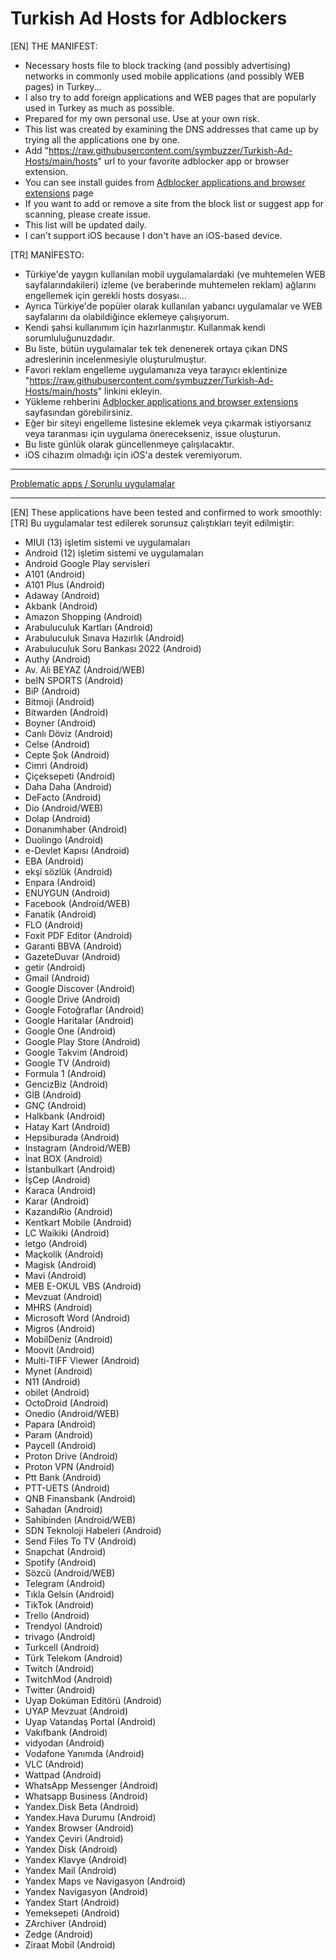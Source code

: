 # Turkish Ad Hosts for Adblockers  
  
[EN] THE MANIFEST:  
- Necessary hosts file to block tracking (and possibly advertising) networks in commonly used mobile applications (and possibly WEB pages) in Turkey...  
- I also try to add foreign applications and WEB pages that are popularly used in Turkey as much as possible.  
- Prepared for my own personal use. Use at your own risk.  
- This list was created by examining the DNS addresses that came up by trying all the applications one by one.  
- Add "https://raw.githubusercontent.com/symbuzzer/Turkish-Ad-Hosts/main/hosts" url to your favorite adblocker app or browser extension.   
- You can see install guides from [Adblocker applications and browser extensions](../main/AdblockerApps&BrowserExtensions.md) page  
- If you want to add or remove a site from the block list or suggest app for scanning, please create issue.  
- This list will be updated daily.  
- I can't support iOS because I don't have an iOS-based device.  
  
[TR] MANİFESTO:  
- Türkiye'de yaygın kullanılan mobil uygulamalardaki (ve muhtemelen WEB sayfalarındakileri) izleme (ve beraberinde muhtemelen reklam) ağlarını engellemek için gerekli hosts dosyası...  
- Ayrıca Türkiye'de popüler olarak kullanılan yabancı uygulamalar ve WEB sayfalarını da olabildiğince eklemeye çalışıyorum.  
- Kendi şahsi kullanımım için hazırlanmıştır. Kullanmak kendi sorumluluğunuzdadır.  
- Bu liste, bütün uygulamalar tek tek denenerek ortaya çıkan DNS adreslerinin incelenmesiyle oluşturulmuştur.  
- Favori reklam engelleme uygulamanıza veya tarayıcı eklentinize "https://raw.githubusercontent.com/symbuzzer/Turkish-Ad-Hosts/main/hosts" linkini ekleyin.  
- Yükleme rehberini [Adblocker applications and browser extensions](../main/AdblockerApps&BrowserExtensions.md) sayfasından görebilirsiniz.  
- Eğer bir siteyi engelleme listesine eklemek veya çıkarmak istiyorsanız veya taranması için uygulama önerecekseniz, issue oluşturun.  
- Bu liste günlük olarak güncellenmeye çalışılacaktır.  
- iOS cihazım olmadığı için iOS'a destek veremiyorum.  
  
-------------------------------------------  
  
[Problematic apps / Sorunlu uygulamalar](https://github.com/symbuzzer/Turkish-Ad-Hosts/issues?q=is%3Aissue+is%3Aopen+label%3A%22Problematic+apps+%2F+Sorunlu+uygulamalar%22)  
  
-------------------------------------------  
  
[EN] These applications have been tested and confirmed to work smoothly:  
[TR] Bu uygulamalar test edilerek sorunsuz çalıştıkları teyit edilmiştir:  
- MIUI (13) işletim sistemi ve uygulamaları  
- Android (12) işletim sistemi ve uygulamaları  
- Android Google Play servisleri  
- A101 (Android)  
- A101 Plus (Android)  
- Adaway (Android)  
- Akbank (Android)  
- Amazon Shopping (Android)  
- Arabuluculuk Kartları (Android)  
- Arabuluculuk Sınava Hazırlık (Android)  
- Arabuluculuk Soru Bankası 2022 (Android)  
- Authy (Android)  
- Av. Ali BEYAZ (Android/WEB)  
- beIN SPORTS (Android)  
- BiP (Android)  
- Bitmoji (Android)  
- Bitwarden (Android)  
- Boyner (Android)  
- Canlı Döviz (Android)  
- Celse (Android)  
- Cepte Şok (Android)  
- Cimri (Android)  
- Çiçeksepeti (Android)  
- Daha Daha (Android)  
- DeFacto (Android)  
- Dio (Android/WEB)  
- Dolap (Android)  
- Donanımhaber (Android)  
- Duolingo (Android)  
- e-Devlet Kapısı (Android)  
- EBA (Android)  
- ekşi sözlük (Android)  
- Enpara (Android)  
- ENUYGUN (Android)  
- Facebook (Android/WEB)  
- Fanatik (Android)  
- FLO (Android)  
- Foxit PDF Editor (Android)  
- Garanti BBVA (Android)  
- GazeteDuvar (Android)  
- getir (Android)  
- Gmail (Android)  
- Google Discover (Android)  
- Google Drive (Android)  
- Google Fotoğraflar (Android)  
- Google Haritalar (Android)  
- Google One (Android)  
- Google Play Store (Android)  
- Google Takvim (Android)  
- Google TV (Android)  
- Formula 1 (Android)  
- GencizBiz (Android)  
- GİB (Android)  
- GNÇ (Android)  
- Halkbank (Android)  
- Hatay Kart (Android)  
- Hepsiburada (Android)  
- Instagram (Android/WEB)  
- İnat BOX (Android)  
- İstanbulkart (Android)  
- İşCep (Android)  
- Karaca (Android)  
- Karar (Android)  
- KazandıRio (Android)  
- Kentkart Mobile (Android)  
- LC Waikiki (Android)  
- letgo (Android)  
- Maçkolik (Android)  
- Magisk (Android)  
- Mavi (Android)  
- MEB E-OKUL VBS (Android)  
- Mevzuat (Android)  
- MHRS (Android)  
- Microsoft Word (Android)  
- Migros (Android)  
- MobilDeniz (Android)  
- Moovit (Android)  
- Multi-TIFF Viewer (Android)  
- Mynet (Android)  
- N11 (Android)  
- obilet (Android)  
- OctoDroid (Android)  
- Onedio (Android/WEB)  
- Papara (Android)  
- Param (Android)  
- Paycell (Android)  
- Proton Drive (Android)  
- Proton VPN (Android)  
- Ptt Bank (Android)  
- PTT-UETS (Android)  
- QNB Finansbank (Android)  
- Sahadan (Android)  
- Sahibinden (Android/WEB)  
- SDN Teknoloji Habeleri (Android)  
- Send Files To TV (Android)  
- Snapchat (Android)  
- Spotify (Android)  
- Sözcü (Android/WEB)  
- Telegram (Android)  
- Tıkla Gelsin (Android)  
- TikTok (Android)  
- Trello (Android)  
- Trendyol (Android)  
- trivago (Android)  
- Turkcell (Android)  
- Türk Telekom (Android)  
- Twitch (Android)  
- TwitchMod (Android)  
- Twitter (Android)  
- Uyap Doküman Editörü (Android)  
- UYAP Mevzuat (Android)  
- Uyap Vatandaş Portal (Android)  
- Vakıfbank (Android)  
- vidyodan (Android)  
- Vodafone Yanımda (Android)  
- VLC (Android)  
- Wattpad (Android)  
- WhatsApp Messenger (Android)  
- Whatsapp Business (Android)  
- Yandex.Disk Beta (Android)  
- Yandex.Hava Durumu (Android)  
- Yandex Browser (Android)  
- Yandex Çeviri (Android)  
- Yandex Disk (Android)  
- Yandex Klavye (Android)   
- Yandex Mail (Android)  
- Yandex Maps ve Navigasyon (Android)  
- Yandex Navigasyon (Android)  
- Yandex Start (Android)  
- Yemeksepeti (Android)  
- ZArchiver (Android)  
- Zedge (Android)  
- Ziraat Mobil (Android)
